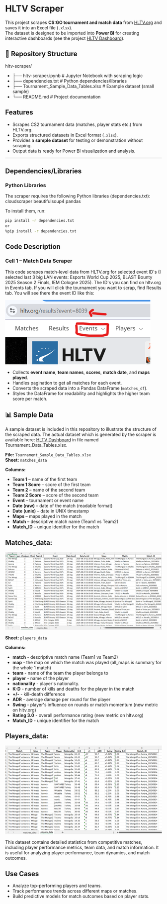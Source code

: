 # HLTV Scraper

This project scrapes **CS:GO tournament and match data** from [HLTV.org](https://www.hltv.org/) and saves it into an Excel file (`.xlsx`).  
The dataset is designed to be imported into **Power BI** for creating interactive dashboards (see the project [HLTV Dashboard](https://github.com/M4teusz00/HLTV-dashboard)).

## 📂 Repository Structure

hltv-scraper/
- ├── hltv-scraper.ipynb # Jupyter Notebook with scraping logic
- ├── dependencies.txt # Python dependencies/libraries
- ├── Tournament_Sample_Data_Tables.xlsx # Example dataset (small sample)
- └── README.md # Project documentation

## Features
- Scrapes CS2 tournament data (matches, player stats etc.) from HLTV.org.  
- Exports structured datasets in Excel format (`.xlsx`).  
- Provides a **sample dataset** for testing or demonstration without scraping.  
- Output data is ready for Power BI visualization and analysis.  

---

## Dependencies/Libraries

### Python Libraries
The scraper requires the following Python libraries (dependencies.txt):
cloudscraper
beautifulsoup4
pandas

To install them, run:

```bash
pip install -r dependencies.txt
or
%pip install -r dependencies.txt
```
## Code Description
### Cell 1 – Match Data Scraper
This code scrapes match-level data from HLTV.org for selected event ID's (I selected last 3 big LAN events: Esports World Cup 2025, BLAST Bounty 2025 Season 2 Finals, IEM Cologne 2025). The ID's you can find on hltv.org in Events tab. If you will click the tournament you want to scrap, find Results tab. You will see there the event ID like this: 

![Sample Excel Screenshot](https://github.com/M4teusz00/HLTV-scraper/blob/19e94d82811cb0c9cce911635058c769e9385072/hltv_url.png)

- Collects **event name**, **team names**, **scores**, **match date**, and **maps played**.
- Handles pagination to get all matches for each event.
- Converts the scraped data into a Pandas DataFrame (`matches_df`).
- Styles the DataFrame for readability and highlights the higher team score per match.

## 📊 Sample Data

A sample dataset is included in this repository to illustrate the structure of the scraped data. The actual dataset which is generated by the scraper is available here: [HLTV Dashboard](https://github.com/M4teusz00/HLTV-dashboard) in file named Tournament_Data_Tables.xlsx.

**File:** `Tournament_Sample_Data_Tables.xlsx`  
**Sheet:** `matches_data`

**Columns:**
- **Team 1** – name of the first team  
- **Team 1 Score** – score of the first team  
- **Team 2** – name of the second team  
- **Team 2 Score** – score of the second team  
- **Event** – tournament or event name  
- **Date (raw)** – date of the match (readable format)  
- **Date (unix)** – date in UNIX timestamp  
- **Maps** – maps played in the match  
- **Match** – descriptive match name (Team1 vs Team2)  
- **Match_ID** – unique identifier for the match  

## **Matches_data:**  
![Sample Excel Screenshot](https://github.com/M4teusz00/HLTV-scraper/blob/e8509f2b393192390d26ba39c08f3bd1819541a6/sample_matches_data.png)

**Sheet:** `players_data`

**Columns:**
- **match** - descriptive match name (Team1 vs Team2)  
- **map** - the map on which the match was played (all_maps is summary for the whole 1 match)
- **team** - name of the team the player belongs to
- **player** - name of the player
- **nationality** - player's nationality.
- **K-D** - number of kills and deaths for the player in the match
- **+/-** - kill-death difference
- **ADR** - average damage per round for the player
- **Swing** - player's influence on rounds or match momentum (new metric on hltv.org)
- **Rating 3.0** - overall performance rating (new metric on hltv.org)
- **Match_ID** - unique identifier for the match

## **Players_data:**  
![Sample Excel Screenshot](https://github.com/M4teusz00/HLTV-scraper/blob/dd8f27c53e4390dccb9a656f9b626ffc9d7602d4/sample_players_data.png)

This dataset contains detailed statistics from competitive matches, including player performance metrics, team data, and match information. It is useful for analyzing player performance, team dynamics, and match outcomes.

## Use Cases
- Analyze top-performing players and teams.
- Track performance trends across different maps or matches.
- Build predictive models for match outcomes based on player stats.



